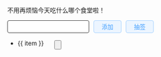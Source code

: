 不用再烦恼今天吃什么哪个食堂啦！

<style>
.draw-input-group {
    display: flex;
    max-width: 24em;
}

.draw-input-item {
    width: 60%;
    padding: 0 5px;
    border: 1px #333 solid;
    border-radius: 4px;
    margin-right: 10px;
    font-size: 16px;
}

.draw-button {
    min-width: 64px;
    padding: 4px 15px;
    color: #409eff;
    background: #ecf5ff;
    border: 1px #a0cfff solid;
    border-radius: 4px;
    cursor: pointer;
    transition: color 0.25s, background-color 0.25s, border-color 0.25s;
}

.draw-button:hover {
    color: #ffffff;
    background: #409eff;
    border: 1px #409eff solid;
}

.draw-button:not(:last-child) {
    margin-right: 10px;
}

.draw-delete-button {
    position: relative;
    top: 2.5px;
    margin-left: 20px;
    width: 16px;
}

.draw-items {
    padding: 1px;
}

.draw-drawn {
    background-color: #a0cfff67;
    transition: background-color 0.05s;
}
</style>

<div id="app">
    <div class="draw-input-group">
        <input class="draw-input-item" v-model="inputValue" type="text"/>
        <button class="draw-button" @click="addItem">添加</button>
        <button class="draw-button" @click="draw">抽签</button>
    </div>
    <ul>
        <li v-for="(item, index) in items">
            <span :class="index === drawnIndex ? 'draw-items draw-drawn' : 'draw-items'">
                {{ item }}
            </span>
             <button class="draw-delete-button" @click="deleteItem(index)"><img src='../../assets/images/delete.svg' alt='delete'></button>
        </li>
        <li hidden>
            <span class="draw-items draw-drawn" hidden>

            </span>
        </li>
    </ul>
</div>

<script>
    const {createApp} = Vue

    createApp({
        data() {
            return {
                inputValue: '',
                items: ['紫荆园', '桃李园', '丁香园', '听涛园', '清芬园', '玉树园', '澜园'],
                drawnIndex: -1,
                isDrawing: false
            }
        },
        methods: {
            addItem() {
                if (!this.isDrawing && this.inputValue !== '') {
                    this.items.push(this.inputValue)
                }
            },
            deleteItem(index) {
                this.items.splice(index, 1)
            },
            draw() {
                if (this.items.length < 1) {
                    alert('请添加抽签选项！')
                    return
                }
                this.isDrawing = true
                let randomIndex = Math.floor(Math.random() * this.items.length) * 2 + this.items.length
                const interval = Math.min(1666 / this.items.length, 166)
                const fn = () => {
                    if (randomIndex > 0) {
                        this.drawnIndex = (this.drawnIndex + 1) % this.items.length
                        randomIndex--
                        setTimeout(fn, interval)
                    } else {
                        setTimeout(() => {
                            alert('抽中了：' + this.items[this.drawnIndex])
                            this.isDrawing = false
                        }, interval)
                    }
                }
                fn()
            }
        }
    }).mount('#app')
</script>

